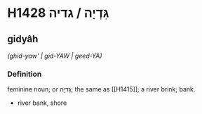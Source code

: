 # H1428 גִּדְיָה / גדיה

## gidyâh

_(ghid-yaw' | ɡid-YAW | ɡeed-YA)_

### Definition

feminine noun; or גַּדיָה; the same as [[H1415]]; a river brink; bank.

- river bank, shore
